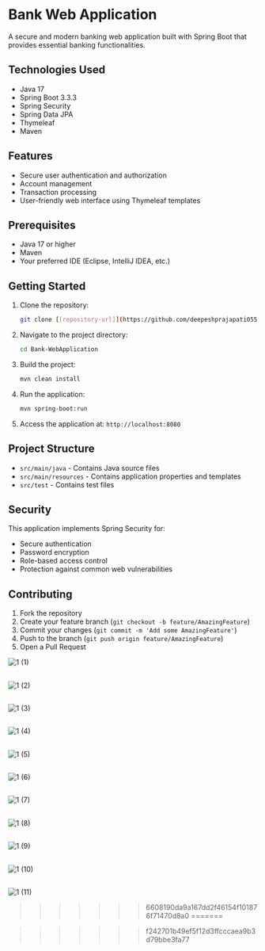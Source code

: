 # Bank Web Application

A secure and modern banking web application built with Spring Boot that provides essential banking functionalities.

## Technologies Used

- Java 17
- Spring Boot 3.3.3
- Spring Security
- Spring Data JPA
- Thymeleaf
- Maven

## Features

- Secure user authentication and authorization
- Account management
- Transaction processing
- User-friendly web interface using Thymeleaf templates

## Prerequisites

- Java 17 or higher
- Maven
- Your preferred IDE (Eclipse, IntelliJ IDEA, etc.)

## Getting Started

1. Clone the repository:
   ```bash
   git clone [[repository-url]](https://github.com/deepeshprajapati055/Bank-WebApplication/)
   ```

2. Navigate to the project directory:
   ```bash
   cd Bank-WebApplication
   ```

3. Build the project:
   ```bash
   mvn clean install
   ```

4. Run the application:
   ```bash
   mvn spring-boot:run
   ```

5. Access the application at: `http://localhost:8080`

## Project Structure

- `src/main/java` - Contains Java source files
- `src/main/resources` - Contains application properties and templates
- `src/test` - Contains test files

## Security

This application implements Spring Security for:
- Secure authentication
- Password encryption
- Role-based access control
- Protection against common web vulnerabilities

## Contributing

1. Fork the repository
2. Create your feature branch (`git checkout -b feature/AmazingFeature`)
3. Commit your changes (`git commit -m 'Add some AmazingFeature'`)
4. Push to the branch (`git push origin feature/AmazingFeature`)
5. Open a Pull Request

![1 (1)](https://github.com/user-attachments/assets/467585ab-3ebe-4723-8cb1-4b78ec5c43b8)
## 
![1 (2)](https://github.com/user-attachments/assets/066478e9-c492-40ee-91bc-82e31fc9f356)
## 
![1 (3)](https://github.com/user-attachments/assets/6bea920a-ded8-42db-bed1-1978ef046a02)
## 
![1 (4)](https://github.com/user-attachments/assets/fbf63fb8-a2d1-4ea5-8366-bc20db3a165e)
## 
![1 (5)](https://github.com/user-attachments/assets/e5f5439c-84e8-4e52-859a-029e1a3a6b2f)
## 
![1 (6)](https://github.com/user-attachments/assets/e4a3d6c8-d94b-434c-a603-a05c01631e04)
## 
![1 (7)](https://github.com/user-attachments/assets/e0e936ef-acae-4ee4-b223-ca217483d626)
## 
![1 (8)](https://github.com/user-attachments/assets/4d40443a-e082-49ad-bb08-ca3e448528d7)
## 
![1 (9)](https://github.com/user-attachments/assets/7bae32e4-3980-4e8f-9756-d9cd9d1360a4)
## 
![1 (10)](https://github.com/user-attachments/assets/aa93c8da-bc0b-4f32-b86d-2f18736f679e)
## 
![1 (11)](https://github.com/user-attachments/assets/bfca261d-3a65-4ae0-8027-4f86afbe38c2)
>>>>>>> 6608190da9a167dd2f46154f101876f71470d8a0
=======

>>>>>>> f242701b49ef5f12d3ffcccaea9b3d79bbe3fa77

